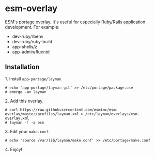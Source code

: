 esm-overlay
===========

ESM's portage overlay. It's useful for especially Ruby/Rails application development. For example:

* dev-ruby/rbenv
* dev-ruby/ruby-build
* app-shells/z
* app-admin/fluentd

## Installation

1\. Install `app-portage/layman`.

```
# echo 'app-portage/layman git' >> /etc/portage/package.use
# emerge -av layman
```

2\. Add this overlay.

```
# curl https://raw.githubusercontent.com/esminc/esm-overlay/master/profiles/layman.xml > /etc/layman/overlays/esm-overlay.xml
# layman -f -a esm
```

3\. Edit your `make.conf`.

```
# echo 'source /var/lib/layman/make.conf' >> /etc/portage/make.conf
```

4\. Enjoy!
